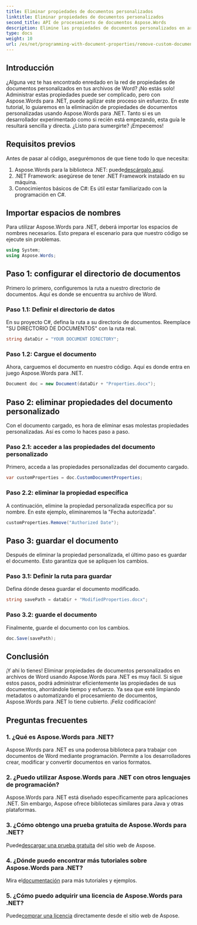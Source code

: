 ```yaml
---
title: Eliminar propiedades de documentos personalizados
linktitle: Eliminar propiedades de documentos personalizados
second_title: API de procesamiento de documentos Aspose.Words
description: Elimine las propiedades de documentos personalizados en archivos de Word usando Aspose.Words para .NET. Siga nuestra guía paso a paso para obtener una solución rápida y sencilla. Perfecto para desarrolladores.
type: docs
weight: 10
url: /es/net/programming-with-document-properties/remove-custom-document-properties/
---
```

## Introducción

¿Alguna vez te has encontrado enredado en la red de propiedades de documentos personalizados en tus archivos de Word? ¡No estás solo! Administrar estas propiedades puede ser complicado, pero con Aspose.Words para .NET, puede agilizar este proceso sin esfuerzo. En este tutorial, lo guiaremos en la eliminación de propiedades de documentos personalizadas usando Aspose.Words para .NET. Tanto si es un desarrollador experimentado como si recién está empezando, esta guía le resultará sencilla y directa. ¿Listo para sumergirte? ¡Empecemos!

## Requisitos previos

Antes de pasar al código, asegurémonos de que tiene todo lo que necesita:

1.  Aspose.Words para la biblioteca .NET: puede[descárgalo aquí](https://releases.aspose.com/words/net/).
2. .NET Framework: asegúrese de tener .NET Framework instalado en su máquina.
3. Conocimientos básicos de C#: Es útil estar familiarizado con la programación en C#.

## Importar espacios de nombres

Para utilizar Aspose.Words para .NET, deberá importar los espacios de nombres necesarios. Esto prepara el escenario para que nuestro código se ejecute sin problemas.

```csharp
using System;
using Aspose.Words;
```

## Paso 1: configurar el directorio de documentos

Primero lo primero, configuremos la ruta a nuestro directorio de documentos. Aquí es donde se encuentra su archivo de Word.

### Paso 1.1: Definir el directorio de datos

En su proyecto C#, defina la ruta a su directorio de documentos. Reemplace "SU DIRECTORIO DE DOCUMENTOS" con la ruta real.

```csharp
string dataDir = "YOUR DOCUMENT DIRECTORY";
```

### Paso 1.2: Cargue el documento

Ahora, carguemos el documento en nuestro código. Aquí es donde entra en juego Aspose.Words para .NET.

```csharp
Document doc = new Document(dataDir + "Properties.docx");
```

## Paso 2: eliminar propiedades del documento personalizado

Con el documento cargado, es hora de eliminar esas molestas propiedades personalizadas. Así es como lo haces paso a paso.

### Paso 2.1: acceder a las propiedades del documento personalizado

Primero, acceda a las propiedades personalizadas del documento cargado.

```csharp
var customProperties = doc.CustomDocumentProperties;
```

### Paso 2.2: eliminar la propiedad específica

A continuación, elimine la propiedad personalizada específica por su nombre. En este ejemplo, eliminaremos la "Fecha autorizada".

```csharp
customProperties.Remove("Authorized Date");
```

## Paso 3: guardar el documento

Después de eliminar la propiedad personalizada, el último paso es guardar el documento. Esto garantiza que se apliquen los cambios.

### Paso 3.1: Definir la ruta para guardar

Defina dónde desea guardar el documento modificado.

```csharp
string savePath = dataDir + "ModifiedProperties.docx";
```

### Paso 3.2: guarde el documento

Finalmente, guarde el documento con los cambios.

```csharp
doc.Save(savePath);
```

## Conclusión

¡Y ahí lo tienes! Eliminar propiedades de documentos personalizados en archivos de Word usando Aspose.Words para .NET es muy fácil. Si sigue estos pasos, podrá administrar eficientemente las propiedades de sus documentos, ahorrándole tiempo y esfuerzo. Ya sea que esté limpiando metadatos o automatizando el procesamiento de documentos, Aspose.Words para .NET lo tiene cubierto. ¡Feliz codificación!

## Preguntas frecuentes

### 1. ¿Qué es Aspose.Words para .NET?
Aspose.Words para .NET es una poderosa biblioteca para trabajar con documentos de Word mediante programación. Permite a los desarrolladores crear, modificar y convertir documentos en varios formatos.

### 2. ¿Puedo utilizar Aspose.Words para .NET con otros lenguajes de programación?
Aspose.Words para .NET está diseñado específicamente para aplicaciones .NET. Sin embargo, Aspose ofrece bibliotecas similares para Java y otras plataformas.

### 3. ¿Cómo obtengo una prueba gratuita de Aspose.Words para .NET?
 Puede[descargar una prueba gratuita](https://releases.aspose.com/) del sitio web de Aspose.

### 4. ¿Dónde puedo encontrar más tutoriales sobre Aspose.Words para .NET?
 Mira el[documentación](https://reference.aspose.com/words/net/) para más tutoriales y ejemplos.

### 5. ¿Cómo puedo adquirir una licencia de Aspose.Words para .NET?
 Puede[comprar una licencia](https://purchase.aspose.com/buy) directamente desde el sitio web de Aspose.